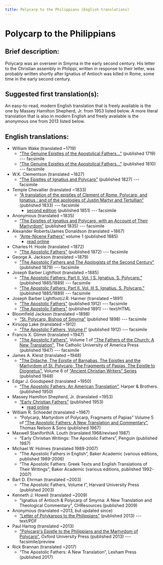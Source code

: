 ```yaml
---
title: Polycarp to the Philippians (English translations)
---
```


# Polycarp to the Philippians

## Brief description:

Polycarp was an overseer in Smyrna in the early second century. His letter to the Christian assembly in Philippi, written in response to their letter, was probably written shortly after Ignatius of Antioch was killed in Rome, some time in the early second century.

## Suggested first translation(s):

An easy-to-read, modern English translation that is freely available is the one by Massey Hamilton Shepherd, Jr. from 1953 listed below. A more literal translation that is also in modern English and freely available is the anonymous one from 2013 listed below.

## English translations:
* William Wake (translated ~1719)
  * [“The Genuine Epistles of the Apostolical Fathers...”](https://archive.org/details/genuineepistleso1719wake) (published 1719) --- facsimile
  * [“The Genuine Epistles of the Apostolical Fathers...”](https://archive.org/details/genuineepistleso01wake) (published 1810) --- facsimile
* W.K. Clementson (translated ~1827)
  * [“The Epistles of Ignatius and Polycarp”](https://archive.org/details/TheEpistlesOfIgnatiusAndPolycarp) (published 1827) --- facsimile
* Temple Chevallier (translated ~1833)
  * [“A translation of the epistles of Clement of Rome, Polycarp, and Ignatius : and of the apologies of Justin Martyr and Tertullian”](https://archive.org/details/ATranslationOfTheEpistlesOfClement) (published 1833) --- facsimile
    * [second edition](https://archive.org/details/translationofepi00chev) (published 1851) --- facsimile
* Anonymous (translated ~1835)
  * [“The Epistles of Ignatius and Polycarp, with an Account of Their Martyrdom”](https://archive.org/details/TheMartyrdomOfIgnatius) (published 1835) --- facsimile
* Alexander Roberts/James Donaldson (translated ~1867)
  * [“Ante-Nicene Fathers”](anf.html) volume 1 (published 1885)
    * [read online](http://www.ccel.org/ccel/schaff/anf01.iv.html)
* Charles H. Hoole (translated ~1872)
  * [“The Apostolic Fathers”](https://archive.org/details/apostolicfather00hoolgoog) (published 1872) --- facsimile
* George A. Jackson (translated ~1879)
  * ["The Apostolic Fathers and The Apologists of the Second Century"](https://archive.org/details/theapostolicfath00jackuoft) (published 1879) --- facsimile
* Joseph Barber Lightfoot (translated ~1885)
  * [“The Apostolic Fathers: Part II. Vol. I S. Ignatius. S. Polycarp.”](https://archive.org/details/apostolicfathers0201clem) (published 1885/1889) --- facsimile
  * [“The Apostolic Fathers: Part II. Vol. III S. Ignatius. S. Polycarp.”](https://archive.org/details/apostolicfathers0203clem) (published 1885/1889) --- facsimile
* Joseph Barber Lightfoot/J.R. Harmer (translated ~1891)
  * [“The Apostolic Fathers”](https://archive.org/details/a590752000clemuoft) (published 1912) --- facsimile
  * [“The Apostolic Fathers”](http://www.katapi.org.uk/ApostolicFathers/ApFathers-Contents.html) (published 1891) --- text/HTML
* Bloomfield Jackson (translated ~1898)
  * [“St. Polycarp, Bishop of Smyrna”](https://archive.org/details/stpolycarpbishop00polyuoft) (published 1898) --- facsimile
* Kirsopp Lake (translated ~1912)
  * [“The Apostolic Fathers, Volume I”](https://archive.org/details/apostolicfathers01lake) (published 1912) --- facsimile
* Francis X. Glimm (translated ~1947)
  * ["The Apostolic Fathers"](https://archive.org/details/in.ernet.dli.2015.58476), Volume 1 of ["The Fathers of the Church: A New Translation"](fathersofthechurch.html), The Catholic University of America Press (published 1947) --- facsimile
* James A. Kleist (translated ~1948)
  * ["The Didache, The Epistle of Barnabas, The Epistles and the Martyrdom of St. Polycarp, The Fragments of Papias, The Epistle to Diognetus"](ancientchristianwriters_6.html), Volume 6 of [“Ancient Christian Writers” Series](ancientchristianwriters.html) (published 1948)
* Edgar J. Goodspeed (translated ~1950)
  * [“The Apostolic Fathers: An American Translation”](goodspeedapostolicfathers.html), Harper & Brothers. (published 1950)
* Massey Hamilton Shepherd, Jr. (translated ~1953)
  * [“Early Christian Fathers”](ecf.html) (published 1953)
    * [read online](http://www.ccel.org/ccel/richardson/fathers.vi.iii.html)
* William R. Schoedel (translated ~1967)
  * “Polycarp, Martyrdom of Polycarp, Fragmants of Papias” Volume 5 of [“The Apostolic Fathers: A New Translation and Commentary”](apostolicfathersnewtranslationandcommentary.html), Thomas Nelson & Sons (published 1967)
* Maxwell Staniforth/A. Louth (translated 1968/revised 1987)
  * “Early Christian Writings: The Apostolic Fathers”, Penguin (published 1987)
* Michael W. Holmes (translated 1989-2007)
  * “The Apostolic Fathers in English”, Baker Academic (various editions, published 1989-2006)
  * “The Apostolic Fathers: Greek Texts and English Translations of Their Writings”, Baker Academic (various editions, published 1992-2007)
* Bart D. Ehrman (translated ~2003)
  * “The Apostolic Fathers, Volume I”, Harvard University Press (published 2003)
* Kenneth J. Howell (translated ~2009)
  * "Ignatius of Antioch & Polycarp of Smyrna: A New Translation and Theological Commentary", CHResources (published 2009)
* Anonymous (translated ~2013, but updated since)
  * [“Letter of Polykarpos to the Philippians”](http://www.biblicalaudio.com/text/polykarpos_philippians.pdf) (published 2013) --- text/PDF
* Paul Hartog (translated ~2013)
  * ["Polycarp's Epistle to the Philippians and the Martyrdom of Polycarp"](https://books.google.com/books?id=eZkRAAAAQBAJ), Oxford University Press (published 2013) --- facsimile/preview
* Rick Brannan (translated ~2017)
  * “The Apostolic Fathers: A New Translation”, Lexham Press (published 2017)
